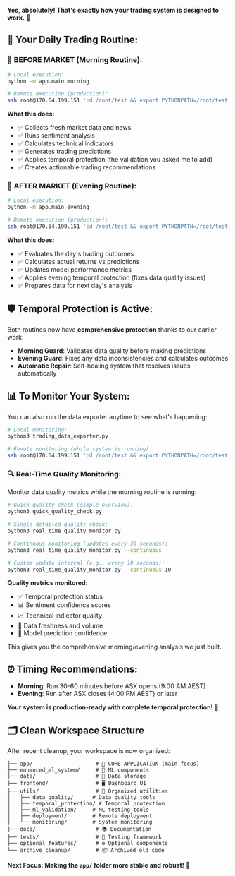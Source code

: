 **Yes, absolutely! That's exactly how your trading system is designed to work.** 🎯

## 📅 **Your Daily Trading Routine:**

### 🌅 **BEFORE MARKET (Morning Routine):**
```bash
# Local execution:
python -m app.main morning

# Remote execution (production):
ssh root@170.64.199.151 'cd /root/test && export PYTHONPATH=/root/test && python3 -m app.main morning'
```

**What this does:**
- ✅ Collects fresh market data and news
- ✅ Runs sentiment analysis 
- ✅ Calculates technical indicators
- ✅ Generates trading predictions
- ✅ Applies temporal protection (the validation you asked me to add)
- ✅ Creates actionable trading recommendations

### 🌆 **AFTER MARKET (Evening Routine):**
```bash
# Local execution:
python -m app.main evening

# Remote execution (production):
ssh root@170.64.199.151 'cd /root/test && export PYTHONPATH=/root/test && python3 -m app.main evening'
```

**What this does:**
- ✅ Evaluates the day's trading outcomes
- ✅ Calculates actual returns vs predictions
- ✅ Updates model performance metrics
- ✅ Applies evening temporal protection (fixes data quality issues)
- ✅ Prepares data for next day's analysis

## 🛡️ **Temporal Protection is Active:**

Both routines now have **comprehensive protection** thanks to our earlier work:

- **Morning Guard**: Validates data quality before making predictions
- **Evening Guard**: Fixes any data inconsistencies and calculates outcomes
- **Automatic Repair**: Self-healing system that resolves issues automatically

## 📊 **To Monitor Your System:**

You can also run the data exporter anytime to see what's happening:
```bash
# Local monitoring:
python3 trading_data_exporter.py

# Remote monitoring (while system is running):
ssh root@170.64.199.151 'cd /root/test && export PYTHONPATH=/root/test && python3 trading_data_exporter.py'
```

### 🔍 **Real-Time Quality Monitoring:**

Monitor data quality metrics while the morning routine is running:
```bash
# Quick quality check (simple overview):
python3 quick_quality_check.py

# Single detailed quality check:
python3 real_time_quality_monitor.py

# Continuous monitoring (updates every 30 seconds):
python3 real_time_quality_monitor.py --continuous

# Custom update interval (e.g., every 10 seconds):
python3 real_time_quality_monitor.py --continuous 10
```

**Quality metrics monitored:**
- ✅ Temporal protection status
- 📊 Sentiment confidence scores  
- 📈 Technical indicator quality
- 🔬 Data freshness and volume
- 🎯 Model prediction confidence

This gives you the comprehensive morning/evening analysis we just built.

## ⏰ **Timing Recommendations:**

- **Morning**: Run 30-60 minutes before ASX opens (9:00 AM AEST)
- **Evening**: Run after ASX closes (4:00 PM AEST) or later

**Your system is production-ready with complete temporal protection!** 🚀

## 🗂️ **Clean Workspace Structure**

After recent cleanup, your workspace is now organized:

```
├── app/                    # 🎯 CORE APPLICATION (main focus)
├── enhanced_ml_system/     # 🤖 ML components  
├── data/                   # 💾 Data storage
├── frontend/               # 🖥️ Dashboard UI
├── utils/                  # 🔧 Organized utilities
│   ├── data_quality/      # Data quality tools
│   ├── temporal_protection/ # Temporal protection
│   ├── ml_validation/     # ML testing tools
│   ├── deployment/        # Remote deployment
│   └── monitoring/        # System monitoring
├── docs/                   # 📚 Documentation
├── tests/                  # 🧪 Testing framework
├── optional_features/      # ⚙️ Optional components
└── archive_cleanup/        # 📦 Archived old code
```

**Next Focus: Making the `app/` folder more stable and robust!** 💪